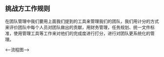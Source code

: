 ## 挑战方工作规则

在团队管理中我们要用上面我们提到的工具来管理我们的团队，我们用计分的方式来评价团队中每个人员对团队做出的贡献，用财务管理，任务规划、统一文件标准，使用管理工具等工作来对他们的完成度进行打分，进行对团队更系统化的管理。

<--流程图-->